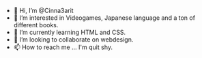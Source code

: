 - 👋 Hi, I’m @Cinna3arit
- 👀 I’m interested in Videogames, Japanese language and a ton of different books.
- 🌱 I’m currently learning HTML and CSS.
- 💞️ I’m looking to collaborate on webdesign.
- 📫 How to reach me ... I'm quit shy.

<!---
Cinna3arit/Cinna3arit is a ✨ special ✨ repository because its `README.md` (this file) appears on your GitHub profile.
You can click the Preview link to take a look at your changes.
--->

